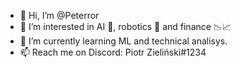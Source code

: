 - 👋 Hi, I’m @Peterror
- 👀 I’m interested in AI 🧠, robotics 🤖 and finance 📉📈
- 🌱 I’m currently learning ML and technical analisys. 
- 📫 Reach me on Discord: Piotr Zieliński#1234

<!---
Peterror/Peterror is a ✨ special ✨ repository because its `README.md` (this file) appears on your GitHub profile.
You can click the Preview link to take a look at your changes.
--->

